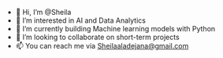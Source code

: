 - 👋 Hi, I’m @Sheila
- 👀 I’m interested in AI and Data Analytics
- 🌱 I’m currently building Machine learning models with Python
- 💞️ I’m looking to collaborate on short-term projects
- 📫 You can reach me via Sheilaaladejana@gmail.com

<!---
Terrisine/Terrisine is a ✨ special ✨ repository because its `README.md` (this file) appears on your GitHub profile.
You can click the Preview link to take a look at your changes.
--->
